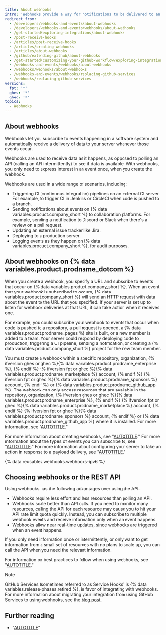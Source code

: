 ```yaml
---
title: About webhooks
intro: 'Webhooks provide a way for notifications to be delivered to an external web server whenever certain events occur on {% data variables.product.company_short %}.'
redirect_from:
  - /developers/webhooks-and-events/about-webhooks
  - /developers/webhooks-and-events/webhooks/about-webhooks
  - /get-started/exploring-integrations/about-webhooks
  - /post-receive-hooks
  - /articles/post-receive-hooks
  - /articles/creating-webhooks
  - /articles/about-webhooks
  - /github/extending-github/about-webhooks
  - /get-started/customizing-your-github-workflow/exploring-integrations/about-webhooks
  - /webhooks-and-events/webhooks/about-webhooks
  - /webhooks/webhooks/about-webhooks
  - /webhooks-and-events/webhooks/replacing-github-services
  - /webhooks/replacing-github-services
versions:
  fpt: '*'
  ghes: '*'
  ghec: '*'
topics:
  - Webhooks
---
```


## About webhooks

Webhooks let you subscribe to events happening in a software system and automatically receive a delivery of data to your server whenever those events occur.

Webhooks are used to receive data as it happens, as opposed to polling an API (calling an API intermittently) to see if data is available. With webhooks, you only need to express interest in an event once, when you create the webhook.

Webhooks are used in a wide range of scenarios, including:
* Triggering CI (continuous integration) pipelines on an external CI server. For example, to trigger CI in Jenkins or CircleCI when code is pushed to a branch.
* Sending notifications about events on {% data variables.product.company_short %} to collaboration platforms. For example, sending a notification to Discord or Slack when there's a review on a pull request.
* Updating an external issue tracker like Jira.
* Deploying to a production server.
* Logging events as they happen on {% data variables.product.company_short %}, for audit purposes.

## About webhooks on {% data variables.product.prodname_dotcom %}

When you create a webhook, you specify a URL and subscribe to events that occur on {% data variables.product.company_short %}. When an event that your webhook is subscribed to occurs, {% data variables.product.company_short %} will send an HTTP request with data about the event to the URL that you specified. If your server is set up to listen for webhook deliveries at that URL, it can take action when it receives one.

For example, you could subscribe your webhook to events that occur when code is pushed to a repository, a pull request is opened, a {% data variables.product.prodname_pages %} site is built, or a new member is added to a team. Your server could respond by deploying code to production, triggering a CI pipeline, sending a notification, or creating a {% data variables.product.company_short %} project for the new team member.

You must create a webhook within a specific repository, organization, {% ifversion ghes or ghec %}{% data variables.product.prodname_enterprise %}, {% endif %} {% ifversion fpt or ghec %}{% data variables.product.prodname_marketplace %} account, {% endif %} {% ifversion fpt or ghec %}{% data variables.product.prodname_sponsors %} account, {% endif %} or {% data variables.product.prodname_github_app %}. The webhook can only access resources that are available in the repository, organization, {% ifversion ghes or ghec %}{% data variables.product.prodname_enterprise %}, {% endif %} {% ifversion fpt or ghec %}{% data variables.product.prodname_marketplace %} account, {% endif %} {% ifversion fpt or ghec %}{% data variables.product.prodname_sponsors %} account, {% endif %} or {% data variables.product.prodname_github_app %} where it is installed. For more information, see "[AUTOTITLE](/webhooks/types-of-webhooks)."

For more information about creating webhooks, see "[AUTOTITLE](/webhooks/using-webhooks/creating-webhooks)." For more information about the types of events you can subscribe to, see "[AUTOTITLE](/webhooks/webhook-events-and-payloads)." For more information about configuring your server to take an action in response to a payload delivery, see "[AUTOTITLE](/webhooks/using-webhooks/configuring-your-server-to-receive-payloads)."

{% data reusables.webhooks.webhooks-ipv6 %}

## Choosing webhooks or the REST API

Using webhooks has the following advantages over using the API:
* Webhooks require less effort and less resources than polling an API.
* Webhooks scale better than API calls. If you need to monitor many resources, calling the API for each resource may cause you to hit your API rate limit quota quickly. Instead, you can subscribe to multiple webhook events and receive information only when an event happens.
* Webhooks allow near real-time updates, since webhooks are triggered when an event happens.

If you only need information once or intermittently, or only want to get information from a small set of resources with no plans to scale up, you can call the API when you need the relevant information.

For information on best practices to follow when using webhooks, see "[AUTOTITLE](/webhooks/using-webhooks/best-practices-for-using-webhooks)."

> [!NOTE]
> GitHub Services (sometimes referred to as Service Hooks) is {% data variables.release-phases.retired %}, in favor of integrating with webhooks. For more information about migrating your integration from using GitHub Services to using webhooks, see the [blog post](https://developer.github.com/changes/2018-04-25-github-services-deprecation/).

## Further reading

* "[AUTOTITLE](/webhooks/types-of-webhooks)"
